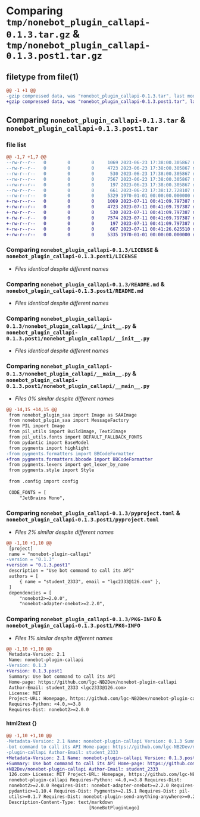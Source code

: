 # Comparing `tmp/nonebot_plugin_callapi-0.1.3.tar.gz` & `tmp/nonebot_plugin_callapi-0.1.3.post1.tar.gz`

## filetype from file(1)

```diff
@@ -1 +1 @@
-gzip compressed data, was "nonebot_plugin_callapi-0.1.3.tar", last modified: Fri Jun 23 17:38:12 2023, max compression
+gzip compressed data, was "nonebot_plugin_callapi-0.1.3.post1.tar", last modified: Tue Jul 11 00:41:26 2023, max compression
```

## Comparing `nonebot_plugin_callapi-0.1.3.tar` & `nonebot_plugin_callapi-0.1.3.post1.tar`

### file list

```diff
@@ -1,7 +1,7 @@
--rw-r--r--   0        0        0     1069 2023-06-23 17:38:00.305867 nonebot_plugin_callapi-0.1.3/LICENSE
--rw-r--r--   0        0        0     4723 2023-06-23 17:38:00.305867 nonebot_plugin_callapi-0.1.3/README.md
--rw-r--r--   0        0        0      530 2023-06-23 17:38:00.305867 nonebot_plugin_callapi-0.1.3/nonebot_plugin_callapi/__init__.py
--rw-r--r--   0        0        0     7567 2023-06-23 17:38:00.305867 nonebot_plugin_callapi-0.1.3/nonebot_plugin_callapi/__main__.py
--rw-r--r--   0        0        0      197 2023-06-23 17:38:00.305867 nonebot_plugin_callapi-0.1.3/nonebot_plugin_callapi/config.py
--rw-r--r--   0        0        0      661 2023-06-23 17:38:12.728107 nonebot_plugin_callapi-0.1.3/pyproject.toml
--rw-r--r--   0        0        0     5329 1970-01-01 00:00:00.000000 nonebot_plugin_callapi-0.1.3/PKG-INFO
+-rw-r--r--   0        0        0     1069 2023-07-11 00:41:09.797387 nonebot_plugin_callapi-0.1.3.post1/LICENSE
+-rw-r--r--   0        0        0     4723 2023-07-11 00:41:09.797387 nonebot_plugin_callapi-0.1.3.post1/README.md
+-rw-r--r--   0        0        0      530 2023-07-11 00:41:09.797387 nonebot_plugin_callapi-0.1.3.post1/nonebot_plugin_callapi/__init__.py
+-rw-r--r--   0        0        0     7574 2023-07-11 00:41:09.797387 nonebot_plugin_callapi-0.1.3.post1/nonebot_plugin_callapi/__main__.py
+-rw-r--r--   0        0        0      197 2023-07-11 00:41:09.797387 nonebot_plugin_callapi-0.1.3.post1/nonebot_plugin_callapi/config.py
+-rw-r--r--   0        0        0      667 2023-07-11 00:41:26.625510 nonebot_plugin_callapi-0.1.3.post1/pyproject.toml
+-rw-r--r--   0        0        0     5335 1970-01-01 00:00:00.000000 nonebot_plugin_callapi-0.1.3.post1/PKG-INFO
```

### Comparing `nonebot_plugin_callapi-0.1.3/LICENSE` & `nonebot_plugin_callapi-0.1.3.post1/LICENSE`

 * *Files identical despite different names*

### Comparing `nonebot_plugin_callapi-0.1.3/README.md` & `nonebot_plugin_callapi-0.1.3.post1/README.md`

 * *Files identical despite different names*

### Comparing `nonebot_plugin_callapi-0.1.3/nonebot_plugin_callapi/__init__.py` & `nonebot_plugin_callapi-0.1.3.post1/nonebot_plugin_callapi/__init__.py`

 * *Files identical despite different names*

### Comparing `nonebot_plugin_callapi-0.1.3/nonebot_plugin_callapi/__main__.py` & `nonebot_plugin_callapi-0.1.3.post1/nonebot_plugin_callapi/__main__.py`

 * *Files 0% similar despite different names*

```diff
@@ -14,15 +14,15 @@
 from nonebot_plugin_saa import Image as SAAImage
 from nonebot_plugin_saa import MessageFactory
 from PIL import Image
 from pil_utils import BuildImage, Text2Image
 from pil_utils.fonts import DEFAULT_FALLBACK_FONTS
 from pydantic import BaseModel
 from pygments import highlight
-from pygments.formatters import BBCodeFormatter
+from pygments.formatters.bbcode import BBCodeFormatter
 from pygments.lexers import get_lexer_by_name
 from pygments.style import Style
 
 from .config import config
 
 CODE_FONTS = [
     "JetBrains Mono",
```

### Comparing `nonebot_plugin_callapi-0.1.3/pyproject.toml` & `nonebot_plugin_callapi-0.1.3.post1/pyproject.toml`

 * *Files 2% similar despite different names*

```diff
@@ -1,10 +1,10 @@
 [project]
 name = "nonebot-plugin-callapi"
-version = "0.1.3"
+version = "0.1.3.post1"
 description = "Use bot command to call its API"
 authors = [
     { name = "student_2333", email = "lgc2333@126.com" },
 ]
 dependencies = [
     "nonebot2>=2.0.0",
     "nonebot-adapter-onebot>=2.2.0",
```

### Comparing `nonebot_plugin_callapi-0.1.3/PKG-INFO` & `nonebot_plugin_callapi-0.1.3.post1/PKG-INFO`

 * *Files 1% similar despite different names*

```diff
@@ -1,10 +1,10 @@
 Metadata-Version: 2.1
 Name: nonebot-plugin-callapi
-Version: 0.1.3
+Version: 0.1.3.post1
 Summary: Use bot command to call its API
 Home-page: https://github.com/lgc-NB2Dev/nonebot-plugin-callapi
 Author-Email: student_2333 <lgc2333@126.com>
 License: MIT
 Project-URL: Homepage, https://github.com/lgc-NB2Dev/nonebot-plugin-callapi
 Requires-Python: <4.0,>=3.8
 Requires-Dist: nonebot2>=2.0.0
```

#### html2text {}

```diff
@@ -1,10 +1,10 @@
-Metadata-Version: 2.1 Name: nonebot-plugin-callapi Version: 0.1.3 Summary: Use
-bot command to call its API Home-page: https://github.com/lgc-NB2Dev/nonebot-
-plugin-callapi Author-Email: student_2333
+Metadata-Version: 2.1 Name: nonebot-plugin-callapi Version: 0.1.3.post1
+Summary: Use bot command to call its API Home-page: https://github.com/lgc-
+NB2Dev/nonebot-plugin-callapi Author-Email: student_2333
 126.com> License: MIT Project-URL: Homepage, https://github.com/lgc-NB2Dev/
 nonebot-plugin-callapi Requires-Python: <4.0,>=3.8 Requires-Dist:
 nonebot2>=2.0.0 Requires-Dist: nonebot-adapter-onebot>=2.2.0 Requires-Dist:
 pydantic>=1.10.4 Requires-Dist: Pygments>=2.15.1 Requires-Dist: pil-
 utils>=0.1.7 Requires-Dist: nonebot-plugin-send-anything-anywhere>=0.2.5
 Description-Content-Type: text/markdown
                               [NoneBotPluginLogo]
```

